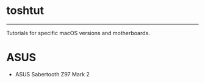 # toshtut

---

Tutorials for specific macOS versions and motherboards.

# ASUS

* ASUS Sabertooth Z97 Mark 2
